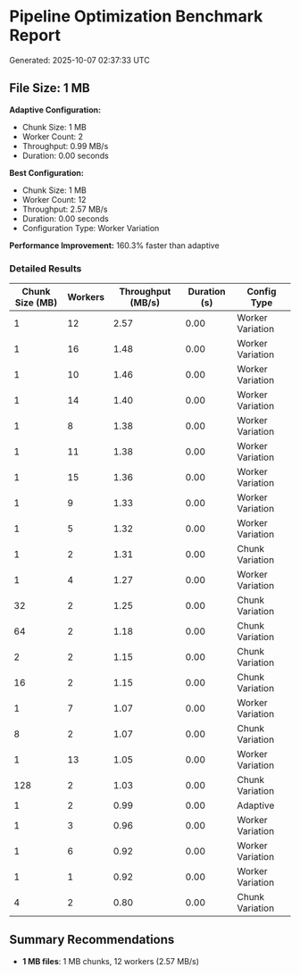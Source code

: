 # Pipeline Optimization Benchmark Report

Generated: 2025-10-07 02:37:33 UTC

## File Size: 1 MB

**Adaptive Configuration:**
- Chunk Size: 1 MB
- Worker Count: 2
- Throughput: 0.99 MB/s
- Duration: 0.00 seconds

**Best Configuration:**
- Chunk Size: 1 MB
- Worker Count: 12
- Throughput: 2.57 MB/s
- Duration: 0.00 seconds
- Configuration Type: Worker Variation

**Performance Improvement:** 160.3% faster than adaptive

### Detailed Results

| Chunk Size (MB) | Workers | Throughput (MB/s) | Duration (s) | Config Type |
|-----------------|---------|-------------------|--------------|-------------|
| 1 | 12 | 2.57 | 0.00 | Worker Variation |
| 1 | 16 | 1.48 | 0.00 | Worker Variation |
| 1 | 10 | 1.46 | 0.00 | Worker Variation |
| 1 | 14 | 1.40 | 0.00 | Worker Variation |
| 1 | 8 | 1.38 | 0.00 | Worker Variation |
| 1 | 11 | 1.38 | 0.00 | Worker Variation |
| 1 | 15 | 1.36 | 0.00 | Worker Variation |
| 1 | 9 | 1.33 | 0.00 | Worker Variation |
| 1 | 5 | 1.32 | 0.00 | Worker Variation |
| 1 | 2 | 1.31 | 0.00 | Chunk Variation |
| 1 | 4 | 1.27 | 0.00 | Worker Variation |
| 32 | 2 | 1.25 | 0.00 | Chunk Variation |
| 64 | 2 | 1.18 | 0.00 | Chunk Variation |
| 2 | 2 | 1.15 | 0.00 | Chunk Variation |
| 16 | 2 | 1.15 | 0.00 | Chunk Variation |
| 1 | 7 | 1.07 | 0.00 | Worker Variation |
| 8 | 2 | 1.07 | 0.00 | Chunk Variation |
| 1 | 13 | 1.05 | 0.00 | Worker Variation |
| 128 | 2 | 1.03 | 0.00 | Chunk Variation |
| 1 | 2 | 0.99 | 0.00 | Adaptive |
| 1 | 3 | 0.96 | 0.00 | Worker Variation |
| 1 | 6 | 0.92 | 0.00 | Worker Variation |
| 1 | 1 | 0.92 | 0.00 | Worker Variation |
| 4 | 2 | 0.80 | 0.00 | Chunk Variation |

## Summary Recommendations

- **1 MB files**: 1 MB chunks, 12 workers (2.57 MB/s)
